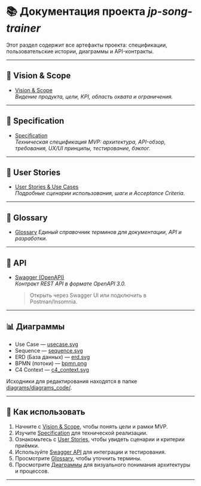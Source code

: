 # 📚 Документация проекта _jp-song-trainer_

Этот раздел содержит все артефакты проекта: спецификации, пользовательские истории, диаграммы и API-контракты.

---

## 🔭 Vision & Scope

- [Vision & Scope](vision_and_scope.md)  
  _Видение продукта, цели, KPI, область охвата и ограничения._

---

## 📝 Specification

- [Specification](specification.md)  
  _Техническая спецификация MVP: архитектура, API-обзор, требования, UX/UI принципы, тестирование, бэклог._

---

## 👤 User Stories

- [User Stories & Use Cases](user_stories.md)  
  _Подробные сценарии использования, шаги и Acceptance Criteria._

---

## 📖 Glossary

- [Glossary](glossary.md)
  _Единый справочник терминов для документации, API и разработки._

---

## 🔌 API

- [Swagger (OpenAPI)](api/swagger.yaml)  
  _Контракт REST API в формате OpenAPI 3.0._
  > Открыть через Swagger UI или подключить в Postman/Insomnia.

---

## 📊 Диаграммы

- Use Case — [usecase.svg](diagrams/usecase.svg)
- Sequence — [sequence.svg](diagrams/sequence.svg)
- ERD (База данных) — [erd.svg](diagrams/erd.svg)
- BPMN (потоки) — [bpmn.png](diagrams/bpmn.png)
- C4 Context — [c4_context.svg](diagrams/c4_context.svg)

Исходники для редактирования находятся в папке [diagrams/diagrams_code/](diagrams/diagrams_code/).

---

## 🚀 Как использовать

1. Начните с [Vision & Scope](vision_and_scope.md), чтобы понять цели и рамки MVP.
2. Изучите [Specification](specification.md) для технической реализации.
3. Ознакомьтесь с [User Stories](user_stories.md), чтобы увидеть сценарии и критерии приёмки.
4. Используйте [Swagger API](api/swagger.yaml) для интеграции и тестирования.
5. Просмотрите [Glossary](glossary.md), чтобы уточнить термины.
6. Просмотрите [Диаграммы](diagrams/) для визуального понимания архитектуры и процессов.

---
